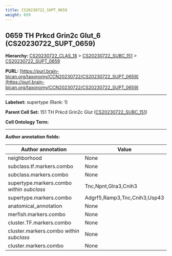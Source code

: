 ```yaml
---
title: CS20230722_SUPT_0659
weight: 659
---
```

## 0659 TH Prkcd Grin2c Glut_6 (CS20230722_SUPT_0659)
<b>Hierarchy: </b>
[CS20230722_CLAS_18](../CS20230722_CLAS_18) >
[CS20230722_SUBC_151](../CS20230722_SUBC_151) >
[CS20230722_SUPT_0659](../CS20230722_SUPT_0659)

**PURL:** [https://purl.brain-bican.org/taxonomy/CCN20230722/CS20230722_SUPT_0659](https://purl.brain-bican.org/taxonomy/CCN20230722/CS20230722_SUPT_0659)

---


**Labelset:** supertype (Rank: 1)

**Parent Cell Set:** 151 TH Prkcd Grin2c Glut ([CS20230722_SUBC_151](../CS20230722_SUBC_151))



**Cell Ontology Term:** 

[MARKER GENES.]: #


---

[TRANSFERRED ANNOTATIONS.]: #


[AUTHOR ANNOTATION FIELDS.]: #


**Author annotation fields:**

| Author annotation | Value |
|-------------------|-------|
|neighborhood|None|
|subclass.tf.markers.combo|None|
|subclass.markers.combo|None|
|supertype.markers.combo _within subclass_|Tnc,Npnt,Glra3,Cnih3|
|supertype.markers.combo|Adgrf5,Ramp3,Tnc,Cnih3,Usp43|
|anatomical_annotation|None|
|merfish.markers.combo|None|
|cluster.TF.markers.combo|None|
|cluster.markers.combo _within subclass_|None|
|cluster.markers.combo|None|
